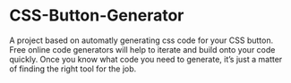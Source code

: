 # CSS-Button-Generator
A project based on automatly generating css code for your CSS button.
Free online code generators will help to iterate and build onto your code quickly. Once you know what code you need to generate, it’s just a matter of finding the right tool for the job.
